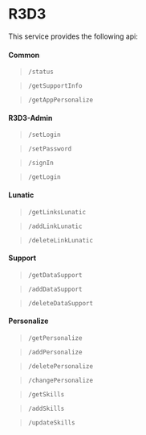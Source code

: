 # R3D3

This service provides the following api:

#### Common
> `/status`

> `/getSupportInfo`

> `/getAppPersonalize`

#### R3D3-Admin
> `/setLogin`

> `/setPassword`

> `/signIn`

> `/getLogin`

#### Lunatic

> `/getLinksLunatic`

> `/addLinkLunatic`

> `/deleteLinkLunatic`

#### Support

> `/getDataSupport`

> `/addDataSupport`

> `/deleteDataSupport`

#### Personalize

> `/getPersonalize`

> `/addPersonalize`

> `/deletePersonalize`

> `/changePersonalize`

> `/getSkills`

> `/addSkills`

> `/updateSkills`
